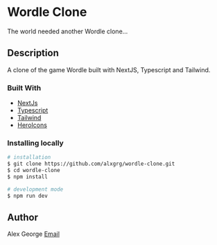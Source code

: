 # Wordle Clone

The world needed another Wordle clone...

## Description

A clone of the game Wordle built with NextJS, Typescript and Tailwind.

### Built With

- [NextJs](https://nextjs.org/)
- [Typescript](https://www.typescriptlang.org/)
- [Tailwind](https://tailwindcss.com/)
- [HeroIcons](https://heroicons.com/)

### Installing locally

```bash
# installation
$ git clone https://github.com/alxgrg/wordle-clone.git
$ cd wordle-clone
$ npm install

# development mode
$ npm run dev

```

## Author

Alex George
[Email](mailto:alxmgrg@gmail.com)
